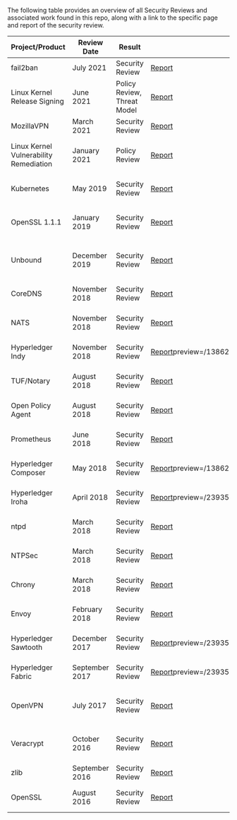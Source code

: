 The following table provides an overview of all Security Reviews and associated work found in this repo, along with a link to the specific page and report of the security review. 

| Project/Product                        | Review Date    | Result                      | Link to Report                                                                                                                                                               | Funded By                               | Facilitated By                          | Reviewed By      |
|----------------------------------------|----------------|-----------------------------|------------------------------------------------------------------------------------------------------------------------------------------------------------------------------|-----------------------------------------|-----------------------------------------|------------------|
| fail2ban                               | July 2021      | Security Review             | [Report](https://securitylab.github.com/research/Fail2exploit/)                                                                                                              | Github Security Lab                     | Github Security Lab                     | Kevin Backhouse  |
| Linux Kernel Release Signing           | June 2021      | Policy Review, Threat Model | [Report](https://ostif.org/a-review-of-the-linux-kernels-release-signing-and-key-management-policies/)                                                                       | Linux Foundation                        | Open Source Technology Improvement Fund | Trail of Bits    |
| MozillaVPN                             | March 2021     | Security Review             | [Report](https://blog.mozilla.org/security/files/2021/08/FVP-02-report.final_.pdf)                                                                                           | Mozilla                                 | Mozilla                                 | Cure53           |
| Linux Kernel Vulnerability Remediation | January 2021   | Policy Review               | [Report](https://ostif.org/a-review-of-the-linux-kernels-vulnerability-reporting-and-remediation/)                                                                           | Linux Foundation                        | Open Source Technology Improvement Fund | Atredis Partners |
| Kubernetes                             | May 2019       | Security Review             | [Report](https://github.com/trailofbits/audit-kubernetes/blob/master/reports/Kubernetes%20Security%20Review.pdf)                                                             | Linux Foundation                        | Core Infrastructure Initiative          | Trail of Bits    |
| OpenSSL 1.1.1                          | January 2019   | Security Review             | [Report](https://ostif.org/the-ostif-and-quarkslab-audit-of-openssl-is-complete/)                                                                                            | Open Source Technology Improvement Fund | Open Source Technology Improvement Fund | Quarkslab        |
| Unbound                                | December 2019  | Security Review             | [Report](https://ostif.org/our-audit-of-unbound-dns-by-x41-d-sec-full-results/)                                                                                              | Open Source Technology Improvement Fund | Open Source Technology Improvement Fund | x41 D-Sec        |
| CoreDNS                                | November 2018  | Security Review             | [Report](https://coredns.io/assets/DNS-01-report.pdf)                                                                                                                        | Linux Foundation                        | Core Infrastructure Initiative          | Cure53           |
| NATS                                   | November 2018  | Security Review             | [Report](https://github.com/nats-io/nats-general/blob/master/reports/Cure53_NATS_Audit.pdf)                                                                                  | Linux Foundation                        | Core Infrastructure Initiative          | Cure53           |
| Hyperledger Indy                       | November 2018  | Security Review             | [Report](https://wiki.hyperledger.org/display/HYP/Security+Code+Audits?)preview=/13862116/13863948/MANAGEMENT_REPORT_Hyperledger_Indy_Linux_Foundation_2018-10-31_v1.0.pdf   | Linux Foundation                        | Core Infrastructure Initiative          | Nettitude        |
| TUF/Notary                             | August 2018    | Security Review             | [Report](https://github.com/notaryproject/notary/blob/master/docs/resources/cure53_tuf_notary_audit_2018_08_07.pdf)                                                          | Linux Foundation                        | Core Infrastructure Initiative          | Cure53           |
| Open Policy Agent                      | August 2018    | Security Review             | [Report](https://github.com/open-policy-agent/opa/blob/main/SECURITY_AUDIT.pdf)                                                                                              | Linux Foundation                        | Core Infrastructure Initiative          | Cure53           |
| Prometheus                             | June 2018      | Security Review             | [Report](https://prometheus.io/assets/downloads/2018-06-11--cure53_security_audit.pdf)                                                                                       | Linux Foundation                        | Core Infrastructure Initiative          | Cure53           |
| Hyperledger Composer                   | May 2018       | Security Review             | [Report](https://wiki.hyperledger.org/display/HYP/Security+Code+Audits?)preview=/13862078/13863945/MANAGEMENT_REPORT_Hyperledger_Composer_Linux_Foundation_May_2018_v1.0.pdf | Linux Foundation                        | Core Infrastructure Initiative          | Nettitude        |
| Hyperledger Iroha                      | April 2018     | Security Review             | [Report](https://wiki.hyperledger.org/display/HYP/Security+Code+Audits?)preview=/2393550/2393592/management_report_linux_foundation_iroha_march_2018_v1.pdf                  | Linux Foundation                        | Core Infrastructure Initiative          | Nettitude        |
| ntpd                                   | March 2018     | Security Review             | [Report](https://wiki.mozilla.org/images/e/ea/Ntp-report.pdf)                                                                                                                | Linux Foundation                        | Core Infrastructure Initiative          | Cure53           |
| NTPSec                                 | March 2018     | Security Review             | [Report](https://wiki.mozilla.org/images/1/10/Ntpsec-report.pdf)                                                                                                             | Linux Foundation                        | Core Infrastructure Initiative          | Cure53           |
| Chrony                                 | March 2018     | Security Review             | [Report](https://wiki.mozilla.org/images/e/e4/Chrony-report.pdf)                                                                                                             | Linux Foundation                        | Core Infrastructure Initiative          | Cure53           |
| Envoy                                  | February 2018  | Security Review             | [Report](https://github.com/gyaozhou/envoy-read/blob/main/docs/security/audit_cure53_2018.pdf)                                                                               | Linux Foundation                        | Core Infrastructure Initiative          | Cure53           |
| Hyperledger Sawtooth                   | December 2017  | Security Review             | [Report](https://wiki.hyperledger.org/display/HYP/Security+Code+Audits?)preview=/2393550/2393586/management_report_linux_foundation_sawtooth_december_2017_v1.0.pdf          | Linux Foundation                        | Core Infrastructure Initiative          | Nettitude        |
| Hyperledger Fabric                     | September 2017 | Security Review             | [Report](https://wiki.hyperledger.org/display/HYP/Security+Code+Audits?)preview=/2393550/2393585/management_report_linux_foundation_fabric_august_2017_v1.1.pdf              | Linux Foundation                        | Core Infrastructure Initiative          | Nettitude        |
| OpenVPN                                | July 2017      | Security Review             | [Report](https://ostif.org/the-openvpn-2-4-0-audit-by-ostif-and-quarkslab-results/)                                                                                          | Open Source Technology Improvement Fund | Open Source Technology Improvement Fund | Quarkslab        |
| Veracrypt                              | October 2016   | Security Review             | [Report](https://ostif.org/the-veracrypt-audit-results/)                                                                                                                     | DuckDuckGo                              | Open Source Technology Improvement Fund | Quarkslab        |
| zlib                                   | September 2016 | Security Review             | [Report](https://github.com/trailofbits/publications/blob/master/reviews/zlib.pdf)                                                                                           | Mozilla                                 | Mozilla                                 | Trail of Bits    |
| OpenSSL                                | August 2016    | Security Review             | [Report](https://www.openssl.org/news/secadv/20160922.txt)                                                                                                                   | Linux Foundation                        | Core Infrastructure Initiative          | iSec Group       |
